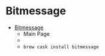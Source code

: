 # Bitmessage
- [Bitmessage](https://bitmessage.org/)
  -  Main Page
  - 
  - `brew cask install bitmessage`
